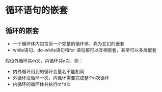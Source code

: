 # 循环语句的嵌套

## 循环的嵌套

-  一个循环体内包含另一个完整的循环体，称为玄幻的嵌套
- while语句、do-while语句和for 语句都可以互相嵌套，甚至可以多层嵌套

假设外循环共m次，内循环共n次，则：

 - 内外循环用到的循环变量名不能相同
 - 外循环没循环一次，内循环需要完成整个n次循环
 - 内循环的循环体共执行m*n次